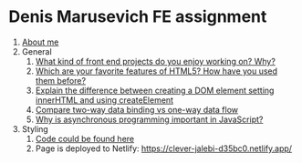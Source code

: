 # Denis Marusevich FE assignment

1. [About me](answers/1_AboutMe/index.md)
2. General
   1. [What kind of front end projects do you enjoy working on? Why?](./answers/2_General/2.1_PreferedTypeOfProjects.md)
   2. [Which are your favorite features of HTML5? How have you used them before?](./answers/2_General/2.2_FavouriteHtml5Feature.md)
   3. [Explain the difference between creating a DOM element setting innerHTML and using createElement](./answers/2_General/2.3_InnerHtml_vs_CreateElement.md)
   4. [Compare two-way data binding vs one-way data flow](./answers/2_General/2.4_OneWay_vs_TwoWayDataBinding.md)
   5. [Why is asynchronous programming important in JavaScript?](./answers/2_General/2.5_AsyncProgrammingInJS.md)
3. Styling
   1. [Code could be found here](./answers/3_Styling)
   2. Page is deployed to Netlify: https://clever-jalebi-d35bc0.netlify.app/
